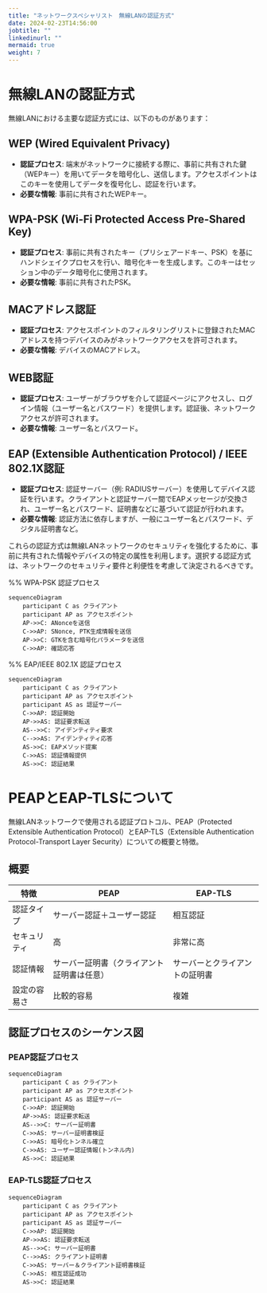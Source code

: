 ```yaml
---
title: "ネットワークスペシャリスト　無線LANの認証方式"
date: 2024-02-23T14:56:00
jobtitle: ""
linkedinurl: ""
mermaid: true
weight: 7
---
```


# 無線LANの認証方式

無線LANにおける主要な認証方式には、以下のものがあります：

## WEP (Wired Equivalent Privacy)

- **認証プロセス**: 端末がネットワークに接続する際に、事前に共有された鍵（WEPキー）を用いてデータを暗号化し、送信します。アクセスポイントはこのキーを使用してデータを復号化し、認証を行います。
- **必要な情報**: 事前に共有されたWEPキー。

## WPA-PSK (Wi-Fi Protected Access Pre-Shared Key)

- **認証プロセス**: 事前に共有されたキー（プリシェアードキー、PSK）を基にハンドシェイクプロセスを行い、暗号化キーを生成します。このキーはセッション中のデータ暗号化に使用されます。
- **必要な情報**: 事前に共有されたPSK。

## MACアドレス認証

- **認証プロセス**: アクセスポイントのフィルタリングリストに登録されたMACアドレスを持つデバイスのみがネットワークアクセスを許可されます。
- **必要な情報**: デバイスのMACアドレス。

## WEB認証

- **認証プロセス**: ユーザーがブラウザを介して認証ページにアクセスし、ログイン情報（ユーザー名とパスワード）を提供します。認証後、ネットワークアクセスが許可されます。
- **必要な情報**: ユーザー名とパスワード。

## EAP (Extensible Authentication Protocol) / IEEE 802.1X認証

- **認証プロセス**: 認証サーバー（例: RADIUSサーバー）を使用してデバイス認証を行います。クライアントと認証サーバー間でEAPメッセージが交換され、ユーザー名とパスワード、証明書などに基づいて認証が行われます。
- **必要な情報**: 認証方法に依存しますが、一般にユーザー名とパスワード、デジタル証明書など。

これらの認証方式は無線LANネットワークのセキュリティを強化するために、事前に共有された情報やデバイスの特定の属性を利用します。選択する認証方式は、ネットワークのセキュリティ要件と利便性を考慮して決定されるべきです。

%% WPA-PSK 認証プロセス

```mermaid
sequenceDiagram
    participant C as クライアント
    participant AP as アクセスポイント
    AP->>C: ANonceを送信
    C->>AP: SNonce, PTK生成情報を送信
    AP->>C: GTKを含む暗号化パラメータを送信
    C->>AP: 確認応答
```

%% EAP/IEEE 802.1X 認証プロセス

```mermaid
sequenceDiagram
    participant C as クライアント
    participant AP as アクセスポイント
    participant AS as 認証サーバー
    C->>AP: 認証開始
    AP->>AS: 認証要求転送
    AS-->>C: アイデンティティ要求
    C-->>AS: アイデンティティ応答
    AS->>C: EAPメソッド提案
    C->>AS: 認証情報提供
    AS->>C: 認証結果
```

# PEAPとEAP-TLSについて

無線LANネットワークで使用される認証プロトコル、PEAP（Protected Extensible Authentication Protocol）とEAP-TLS（Extensible Authentication Protocol-Transport Layer Security）についての概要と特徴。

## 概要

| 特徴           | PEAP                                        | EAP-TLS                                     |
| -------------- | ------------------------------------------- | ------------------------------------------- |
| 認証タイプ     | サーバー認証＋ユーザー認証                   | 相互認証                                    |
| セキュリティ   | 高                                           | 非常に高                                     |
| 認証情報       | サーバー証明書（クライアント証明書は任意）   | サーバーとクライアントの証明書               |
| 設定の容易さ   | 比較的容易                                   | 複雑                                        |

## 認証プロセスのシーケンス図

### PEAP認証プロセス

```mermaid
sequenceDiagram
    participant C as クライアント
    participant AP as アクセスポイント
    participant AS as 認証サーバー
    C->>AP: 認証開始
    AP->>AS: 認証要求転送
    AS-->>C: サーバー証明書
    C->>AS: サーバー証明書検証
    C->>AS: 暗号化トンネル確立
    C->>AS: ユーザー認証情報(トンネル内)
    AS->>C: 認証結果
```

### EAP-TLS認証プロセス

```mermaid
sequenceDiagram
    participant C as クライアント
    participant AP as アクセスポイント
    participant AS as 認証サーバー
    C->>AP: 認証開始
    AP->>AS: 認証要求転送
    AS-->>C: サーバー証明書
    C-->>AS: クライアント証明書
    C->>AS: サーバー＆クライアント証明書検証
    C->>AS: 相互認証成功
    AS->>C: 認証結果
```
